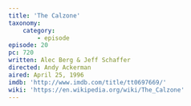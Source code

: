 ```yaml
---
title: 'The Calzone'
taxonomy:
    category:
        - episode
episode: 20
pc: 720
written: Alec Berg & Jeff Schaffer
directed: Andy Ackerman
aired: April 25, 1996
imdb: 'http://www.imdb.com/title/tt0697669/'
wiki: 'https://en.wikipedia.org/wiki/The_Calzone'
---
```

